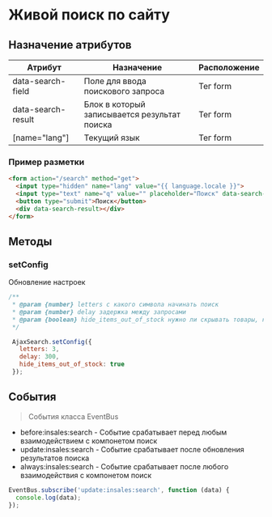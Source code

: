 # Живой поиск по сайту

## Назначение атрибутов

|Атрибут|Назначение|Расположение|
|-|-|-|
|data-search-field|Поле для ввода поискового запроса|Тег form|
|data-search-result|Блок в который записывается результат поиска|Тег form|
|[name="lang"]|Текущий язык|Тег form|

### Пример разметки

```html
<form action="/search" method="get">
  <input type="hidden" name="lang" value="{{ language.locale }}">
  <input type="text" name="q" value="" placeholder="Поиск" data-search-field />
  <button type="submit">Поиск</button>
  <div data-search-result></div>
</form>
```

## Методы

### setConfig

Обновление настроек

```js
/**
 * @param {number} letters с какого символа начинать поиск
 * @param {number} delay задержка между запросами
 * @param {boolean} hide_items_out_of_stock нужно ли скрывать товары, которых нет в наличии
 */

 AjaxSearch.setConfig({
   letters: 3,
   delay: 300,
   hide_items_out_of_stock: true
 });
```

## События

> События класса EventBus

* before:insales:search -	Событие срабатывает перед любым взаимодействием с компонетом поиск
* update:insales:search -	Событие срабатывает после обновления результатов поиска
* always:insales:search -	Событие срабатывает после любого взаимодействия с компонетом поиск


```js
EventBus.subscribe('update:insales:search', function (data) {
  console.log(data);
});
```
